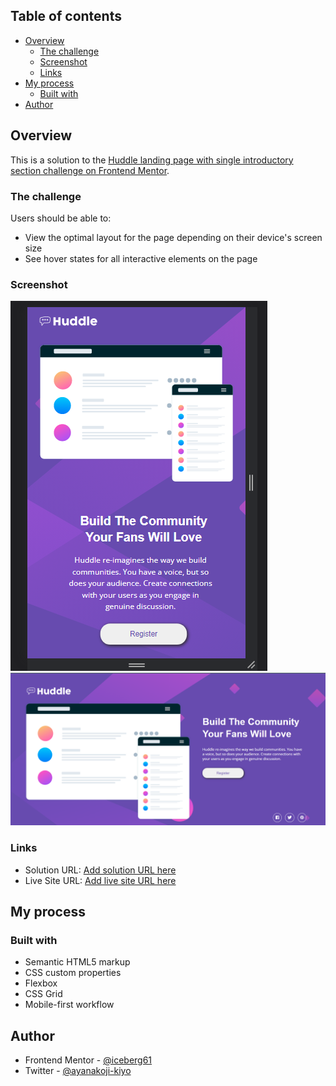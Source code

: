 
## Table of contents

- [Overview](#overview)
  - [The challenge](#the-challenge)
  - [Screenshot](#screenshot)
  - [Links](#links)
- [My process](#my-process)
  - [Built with](#built-with)
- [Author](#author)


## Overview
This is a solution to the [Huddle landing page with single introductory section challenge on Frontend Mentor](https://www.frontendmentor.io/challenges/huddle-landing-page-with-a-single-introductory-section-B_2Wvxgi0).
### The challenge

Users should be able to:

- View the optimal layout for the page depending on their device's screen size
- See hover states for all interactive elements on the page

### Screenshot

![](./screenshot/a.png)
![](./screenshot/b.png)


### Links

- Solution URL: [Add solution URL here](https://your-solution-url.com)
- Live Site URL: [Add live site URL here](https://your-live-site-url.com)

## My process

### Built with

- Semantic HTML5 markup
- CSS custom properties
- Flexbox
- CSS Grid
- Mobile-first workflow

## Author
- Frontend Mentor - [@iceberg61](https://www.frontendmentor.io/profile/iceberg61)
- Twitter - [@ayanakoji-kiyo](https://www.twitter.com/ayanakoji-kiyo)
